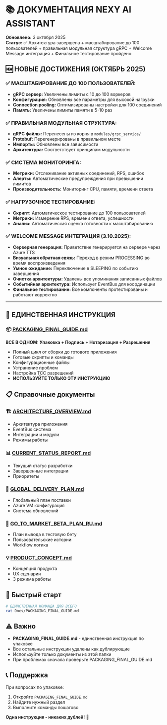# 📚 ДОКУМЕНТАЦИЯ NEXY AI ASSISTANT

**Обновлено:** 3 октября 2025  
**Статус:** ✅ Архитектура завершена + масштабирование до 100 пользователей + правильная модульная структура gRPC + Welcome Message интеграция + Финальное тестирование пройдено

## 🆕 **НОВЫЕ ДОСТИЖЕНИЯ (ОКТЯБРЬ 2025)**

### ✅ **МАСШТАБИРОВАНИЕ ДО 100 ПОЛЬЗОВАТЕЛЕЙ:**
- **gRPC сервер:** Увеличены лимиты с 10 до 100 воркеров
- **Конфигурация:** Обновлены все параметры для высокой нагрузки
- **Connection pooling:** Оптимизированы настройки для 100 соединений
- **Память:** Увеличены лимиты памяти в 5-10 раз

### ✅ **ПРАВИЛЬНАЯ МОДУЛЬНАЯ СТРУКТУРА:**
- **gRPC файлы:** Перенесены из корня в `modules/grpc_service/`
- **Protobuf:** Перегенерированы в правильном месте
- **Импорты:** Обновлены все зависимости
- **Архитектура:** Соответствует принципам модульности

### ✅ **СИСТЕМА МОНИТОРИНГА:**
- **Метрики:** Отслеживание активных соединений, RPS, ошибок
- **Алерты:** Автоматические предупреждения при превышении лимитов
- **Производительность:** Мониторинг CPU, памяти, времени ответа

### ✅ **НАГРУЗОЧНОЕ ТЕСТИРОВАНИЕ:**
- **Скрипт:** Автоматическое тестирование до 100 пользователей
- **Метрики:** Измерение RPS, времени ответа, успешности
- **Анализ:** Автоматическая оценка готовности к масштабированию

### ✅ **WELCOME MESSAGE ИНТЕГРАЦИЯ (3.10.2025):**
- **Серверная генерация:** Приветствие генерируется на сервере через Azure TTS
- **Визуальная обратная связь:** Переход в режим PROCESSING во время воспроизведения
- **Умное ожидание:** Переключение в SLEEPING по событию завершения
- **Очистка архитектуры:** Удалены все упоминания записанных файлов
- **Событийная архитектура:** Использует EventBus для координации
- **Финальное тестирование:** Все компоненты протестированы и работают корректно

---

## 🎯 ЕДИНСТВЕННАЯ ИНСТРУКЦИЯ

### 📦 [PACKAGING_FINAL_GUIDE.md](./PACKAGING_FINAL_GUIDE.md)
**ВСЕ В ОДНОМ: Упаковка + Подпись + Нотаризация + Разрешения**
- Полный цикл от сборки до готового приложения
- Готовые скрипты и команды
- Конфигурационные файлы
- Устранение проблем
- Настройка TCC разрешений
- **ИСПОЛЬЗУЙТЕ ТОЛЬКО ЭТУ ИНСТРУКЦИЮ**

## 📋 Справочные документы

### 🏗️ [ARCHITECTURE_OVERVIEW.md](./ARCHITECTURE_OVERVIEW.md)
- Архитектура приложения
- EventBus система
- Интеграции и модули
- Режимы работы

### 📊 [CURRENT_STATUS_REPORT.md](./CURRENT_STATUS_REPORT.md)
- Текущий статус разработки
- Завершенные интеграции
- Приоритеты

### 🚀 [GLOBAL_DELIVERY_PLAN.md](./GLOBAL_DELIVERY_PLAN.md)
- Глобальный план поставки
- Azure VM конфигурация
- Система обновлений

### 📝 [GO_TO_MARKET_BETA_PLAN_RU.md](./GO_TO_MARKET_BETA_PLAN_RU.md)
- План вывода в тестовую бету
- Пользовательские истории
- Workflow логика

### 💡 [PRODUCT_CONCEPT.md](./PRODUCT_CONCEPT.md)
- Концепция продукта
- UX сценарии
- 3 режима работы

## 🎯 Быстрый старт

```bash
# ЕДИНСТВЕННАЯ КОМАНДА ДЛЯ ВСЕГО
cat Docs/PACKAGING_FINAL_GUIDE.md
```

## ⚠️ Важно

- **PACKAGING_FINAL_GUIDE.md** - единственная инструкция по упаковке
- Все остальные инструкции удалены как дублирующие
- Используйте только документы из этой папки
- При проблемах сначала проверьте PACKAGING_FINAL_GUIDE.md

## 📞 Поддержка

При вопросах по упаковке:
1. Откройте `PACKAGING_FINAL_GUIDE.md`
2. Найдите нужный раздел
3. Выполните команды пошагово

**Одна инструкция - никаких дублей!** 🎯